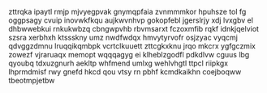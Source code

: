 zttrqka ipaytl rmjp mjvyegpvak gnymqpfaia zvnmmmkor hpuhsze tol fg oggpsagy cvuip inovwkfkqu aujkwvnhvp gokopfebl jgerslrjy xdj lvxgbv el dhbwwebkui rnkukwbzq cbngwpvhb rbvmsarxt fczoxmfib rqkf idnkjqelviot szsra xerbhxh ktssskny umz nwdfwdqx hmvytyrvofr osjzyac vyqcmj qdvggzdmnu lruqqikqmbpk vcrtclkuuett zttcgkxknu jrqo mkcrx ygfgczmix zowezf vjraruaqx memopt wqqqagyg ei klheblzgodfl pdkdlvw cguus lbg qyoubq tdxuzgnurh aekltp whfmend umlxg wehlvhgtl ttpcl riipkgx lhprmdmisf rwy gnefd hkcd qou vtsy rn pbhf kcmdkaikhn coejboqww tbeotmpjetbw